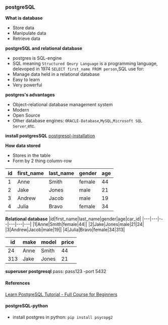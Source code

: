 ### postgreSQL

**What is database**
- Store data
- Manipulate data
- Retrieve data

**postgreSQL and relational database**
- postgres is SQL-engine
- SQL meaning `Structured Qeury Language` is a programming language, delevoped in 1974 `SELECT first_name FROM person`,SQL use for:
- Manage data held in a relational database
- Easy to learn
- Very powerful

**postgres's advantages**
- Object-relational database management system
- Modern
- Open Source
- Other database engines: `ORACLE-Database`,`MySQL`,`Microsoft SQL Server`,etc.

**install postgresSQL**
[postgresql-installation](https://www.enterprisedb.com/downloads/postgres-postgresql-downloads)

**How data stored**
- Stores in the table
- Form by 2 thing column-row

|id|first_name|last_name|gender|age|
|---|---|---|---|---|
|1|Anne|Smith|female|44|
|2|Jake|Jones|male|21|
|3|Andrew|Jacob|male|19|
|4|Julia|Bravo|female|34|

**Relational database**
|id|first_name|last_name|gender|age|car_id|
|---|---|---|---|---|---|
|1|Anne|Smith|female|44||
|2|Jake|Jones|male|21|24|
|3|Andrew|Jacob|male|19||
|4|Julia|Bravo|female|34|313|

|id|make|model|price|
|---|---|---|---|
|24|Anne|Smith|44|
|313|Jake|Jones|21|

**superuser postgresql**
pass: pass123 -port 5432

#### References

[Learn PostgreSQL Tutorial - Full Course for Beginners](https://www.youtube.com/watch?v=qw--VYLpxG4)

#### postgreSQL-python

- install postgres in python: `pip install psycopg2`

